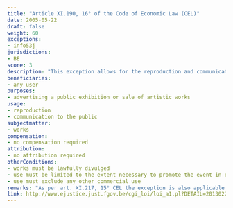 ```yaml
---
title: "Article XI.190, 16° of the Code of Economic Law (CEL)"
date: 2005-05-22
draft: false
weight: 60
exceptions:
- info53j
jurisdictions:
- BE
score: 3
description: "This exception allows for the reproduction and communication to the public for the purpose of advertising of a public exhibition or sale of artistic works, to the extent necessary to promote the event in question, excluding any other commercial use." 
beneficiaries:
- any user
purposes: 
- advertising a public exhibition or sale of artistic works
usage:
- reproduction 
- communication to the public
subjectmatter:
- works
compensation:
- no compensation required
attribution: 
- no attribution required
otherConditions: 
- works must be lawfully divulged
- use must be limited to the extent necessary to promote the event in question
- use must exclude any other commercial use
remarks: "As per art. XI.217, 15° CEL the exception is also applicable to performers' (art. XI.205.1 § 1 CEL); film producers' (art. XI.209.1 CEL); phonogram producers' (art. XI.213 CEL) and broadcasters' (art. XI.215.1 CEL) rights.<br /><br/>As per art.XI.193 CEL, all Belgian exceptions are of mandatory nature."
link: http://www.ejustice.just.fgov.be/cgi_loi/loi_a1.pl?DETAIL=2013022819%2FF&caller=list&row_id=1&numero=1&rech=1&cn=2013022819&table_name=LOI&nm=2013A11134&la=F&chercher=t&dt=CODE+DE+DROIT+ECONOMIQUE&language=fr&fr=f&choix1=ET&choix2=ET&fromtab=loi_all&sql=dt+contains++%27CODE%27%2526+%27DE%27%2526+%27DROIT%27%2526+%27ECONOMIQUE%27and+actif+%3D+%27Y%27&tri=dd+AS+RANK+&trier=promulgation&imgcn.x=59&imgcn.y=7
---
```

